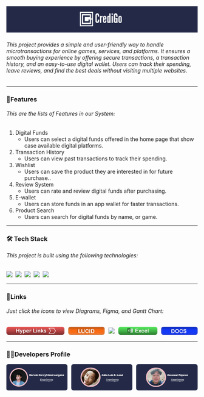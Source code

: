 <!-- Logo -->
<div style="display: flex; align-items: center; gap: 10px;">
  <a href="#"><img src="https://github.com/Dadaisuk1/img_repo/blob/main/SVG/credigo_repo_banner.svg"/></a>
</div>

<h6>
  This project provides a simple and user-friendly way to handle microtransactions for online games, services, and platforms. It ensures a smooth buying experience by offering secure transactions, a transaction history, and an easy-to-use digital wallet. Users can track their spending, leave reviews, and find the best deals without visiting multiple websites.
</h6>

---
### 🚀Features
<h6>
  This are the lists of Features in our System:
</h6>
<ol>
  <li>
    Digital Funds
    <ul>
      <li>Users can select a digital funds offered in the home page that show case available digital platforms.</li>
    </ul>
  </li>
  <li>
    Transaction History
    <ul>
      <li>Users can view past transactions to track their spending.</li>
    </ul>
  </li>
  <li>
    Wishlist
    <ul>
      <li>Users can save the product they are interested in for future purchase..</li>
    </ul>
  </li>
  <li>
    Review System
    <ul>
      <li>Users can rate and review digital funds after purchasing.</li>
    </ul>
  </li>
  <li>
    E-wallet
    <ul>
      <li>Users can store funds in an app wallet for faster transactions.</li>
    </ul>
  </li>
  <li>
    Product Search
    <ul>
      <li>Users can search for digital funds by name, or game.</li>
    </ul>
  </li>
</ol>

---
### 🛠 Tech Stack
<h6>This project is built using the following technologies:</h6>

<div style="display: flex; align-items: center; gap: 8px;">
  <a href="#"><img src="https://raw.githubusercontent.com/marwin1991/profile-technology-icons/refs/heads/main/icons/git.png" width="40px"/></a>
  <a href="#"><img src="https://raw.githubusercontent.com/marwin1991/profile-technology-icons/refs/heads/main/icons/spring.png" width="40px"/></a>
  <a href="#"><img src="https://raw.githubusercontent.com/marwin1991/profile-technology-icons/refs/heads/main/icons/react.png" width="40px"/></a>
  <a href="#"><img src="https://raw.githubusercontent.com/marwin1991/profile-technology-icons/refs/heads/main/icons/android.png" width="40px"/></a>
  <a href="#"><img src="https://raw.githubusercontent.com/marwin1991/profile-technology-icons/refs/heads/main/icons/postgresql.png" width="40px"/></a>
</div>

---
### 🔗Links
<h6>
  Just click the icons to view Diagrams, Figma, and Gantt Chart:
</h6>
<div style="display: flex; align-items: center; gap: 10px; text-decoration: none;">
  <a href="#" style="text-decoration: none;">
    <img
      src="https://github.com/Dadaisuk1/Dadaisuk1/blob/main/media/hp.svg"
      alt="Just click to the logo's to go the links."
    />
  </a>
  <a href="https://lucid.app/lucidchart/59c36890-8e4d-48da-8aca-16e5c81e1054/edit?viewport_loc=-1024%2C-387%2C2217%2C1039%2C0_0&invitationId=inv_87b4ae2b-4f35-4f92-9fce-7e6728ac5c6f" style="text-decoration: none;">
    <img
      src="https://github.com/Dadaisuk1/Dadaisuk1/blob/main/media/Lucide.svg"
    />
  </a>
  <a href="https://www.figma.com/design/nlGKqwtZBEyUyPYoN3uaKw/CrediGo?t=5uXRMXJg4xgnEZQv-1" style="text-decoration: none;">
    <img
      src="https://img.shields.io/badge/figma-%23F24E1E.svg?style=plastic&logo=figma&logoColor=white"
    />
  </a>
  <a href="https://docs.google.com/spreadsheets/d/1WcfUJcijxxCVGjOvMWQ_dhoAO8QkyeCh3kKCO6VlsYo/edit?usp=sharing" style="text-decoration: none;">
    <img
      src="https://github.com/Dadaisuk1/Dadaisuk1/blob/main/media/Gahntt%20Chart.svg"
    />
    
  </a>
  <a href="https://docs.google.com/document/d/1W7DZPxcE4X0oZpkZDbZ8QiP1F1NVUsC-Ftq7ojO5--U/edit?tab=t.0#heading=h.11u5bx6k9d79" style="text-decoration: none;">
    <img
      src="https://github.com/Dadaisuk1/Dadaisuk1/blob/main/media/Word.svg"
    />
    
  </a>
</div>

---
### 🧑‍💻Developers Profile
<div style="display: flex; align-items: center; gap: 10px; text-decoration: none;">
  <a href="https://github.com/Dadaisuk1" style="text-decoration: none;">
      <img
        src="https://github.com/Dadaisuk1/Dadaisuk1/blob/main/media/dev1.svg"
      />
  </a>
  
  <a href="https://github.com/whysoserious3221" style="text-decoration: none;">
      <img
        src="https://github.com/Dadaisuk1/Dadaisuk1/blob/main/media/dev2.svg"
      />
  </a>
  
  <a href="https://github.com/Boyax123123" style="text-decoration: none;">
      <img
        src="https://github.com/Dadaisuk1/Dadaisuk1/blob/main/media/dev3.svg"
      />
  </a>
</div>
